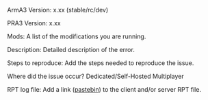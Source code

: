 ArmA3 Version:
x.xx (stable/rc/dev)

PRA3 Version:
x.xx

Mods:
A list of the modifications you are running.

Description:
Detailed description of the error.

Steps to reproduce:
Add the steps needed to reproduce the issue.

Where did the issue occur?
Dedicated/Self-Hosted Multiplayer

RPT log file:
Add a link ([pastebin](http://pastebin.com/)) to the client and/or server RPT file.
